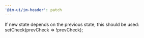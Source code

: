 ```yaml
---
'@im-ui/im-header': patch
---
```


If new state depends on the previous state, this should be used: setCheck(prevCheck => !prevCheck);
